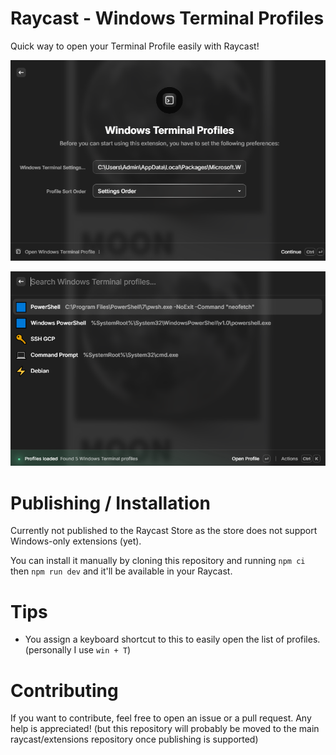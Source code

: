 # Raycast - Windows Terminal Profiles

Quick way to open your Terminal Profile easily with Raycast!

![alt text](./assets/image-1.png)

![alt text](./assets/image.png)

# Publishing / Installation

Currently not published to the Raycast Store as the store does not support Windows-only extensions (yet).

You can install it manually by cloning this repository and running `npm ci` then `npm run dev` and it'll be available in your Raycast.

# Tips

- You assign a keyboard shortcut to this to easily open the list of profiles. (personally I use `win + T`)

# Contributing

If you want to contribute, feel free to open an issue or a pull request. Any help is appreciated! (but this repository will probably be moved to the main raycast/extensions repository once publishing is supported)
